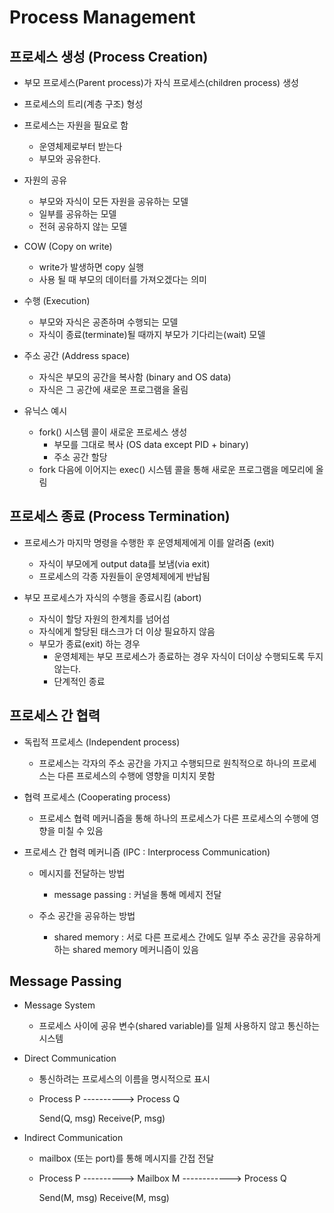 # Process Management



## 프로세스 생성 (Process Creation)

- 부모 프로세스(Parent process)가 자식 프로세스(children process) 생성
- 프로세스의 트리(계층 구조) 형성
- 프로세스는 자원을 필요로 함
  - 운영체제로부터 받는다
  - 부모와 공유한다.
- 자원의 공유
  - 부모와 자식이 모든 자원을 공유하는 모델
  - 일부를 공유하는 모델
  - 전혀 공유하지 않는 모델



- COW (Copy on write)
  - write가 발생하면 copy 실행
  - 사용 될 때 부모의 데이터를 가져오겠다는 의미



- 수행 (Execution)
  - 부모와 자식은 공존하며 수행되는 모델
  - 자식이 종료(terminate)될 때까지 부모가 기다리는(wait) 모델



- 주소 공간 (Address space)
  - 자식은 부모의 공간을 복사함 (binary and OS data)
  - 자식은 그 공간에 새로운 프로그램을 올림



- 유닉스 예시
  - fork() 시스템 콜이 새로운 프로세스 생성
    - 부모를 그대로 복사 (OS data except PID + binary)
    - 주소 공간 할당
  - fork 다음에 이어지는 exec() 시스템 콜을 통해 새로운 프로그램을 메모리에 올림





## 프로세스 종료 (Process Termination)

- 프로세스가 마지막 명령을 수행한 후 운영체제에게 이를 알려줌 (exit)
  - 자식이 부모에게 output data를 보냄(via exit)
  - 프로세스의 각종 자원들이 운영체제에게 반납됨



- 부모 프로세스가 자식의 수행을 종료시킴 (abort)
  - 자식이 할당 자원의 한계치를 넘어섬
  - 자식에게 할당된 태스크가 더 이상 필요하지 않음
  - 부모가 종료(exit) 하는 경우
    - 운영체제는 부모 프로세스가 종료하는 경우 자식이 더이상 수행되도록 두지 않는다.
    - 단계적인 종료





## 프로세스 간 협력

- 독립적 프로세스 (Independent process)
  - 프로세스는 각자의 주소 공간을 가지고 수행되므로 원칙적으로 하나의 프로세스는 다른 프로세스의 수행에 영향을 미치지 못함



- 협력 프로세스 (Cooperating process)
  - 프로세스 협력 메커니즘을 통해 하나의 프로세스가 다른 프로세스의 수행에 영향을 미칠 수 있음



- 프로세스 간 협력 메커니즘 (IPC : Interprocess Communication)

  - 메시지를 전달하는 방법

    - message passing : 커널을 통해 메세지 전달

    

  - 주소 공간을 공유하는 방법

    - shared memory : 서로 다른 프로세스 간에도 일부 주소 공간을 공유하게하는 shared memory 메커니즘이 있음





## Message Passing

- Message System
  - 프로세스 사이에 공유 변수(shared variable)를 일체 사용하지 않고 통신하는 시스템



- Direct Communication

  - 통신하려는 프로세스의 이름을 명시적으로 표시

  - Process P      ---------->        Process Q

    Send(Q, msg)                    Receive(P, msg)



- Indirect Communication

  - mailbox (또는 port)를 통해 메시지를 간접 전달

  - Process P      ---------->    Mailbox M ------------>    Process Q

    Send(M, msg)                                                           Receive(M, msg)





